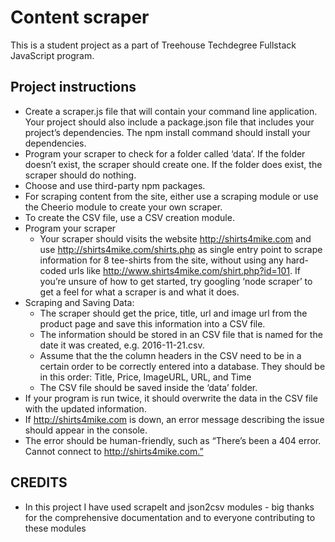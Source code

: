 # Content scraper
This is a student project as a part of Treehouse Techdegree Fullstack JavaScript program.

## Project instructions
* Create a scraper.js file that will contain your command line application. Your project should also include a package.json file that includes your project’s dependencies. The npm install command should install your dependencies.
* Program your scraper to check for a folder called ‘data’. If the folder doesn’t exist, the scraper should create one. If the folder does exist, the scraper should do nothing.
* Choose and use third-party npm packages.
* For scraping content from the site, either use a scraping module or use the Cheerio module to create your own scraper.
* To create the CSV file, use a CSV creation module.
* Program your scraper
	* Your scraper should visits the website http://shirts4mike.com and use http://shirts4mike.com/shirts.php as single entry point to scrape information for 8 tee-shirts from the site, without using any hard-coded urls like http://www.shirts4mike.com/shirt.php?id=101. If you’re unsure of how to get started, try googling ‘node scraper’ to get a feel for what a scraper is and what it does.
* Scraping and Saving Data:
	* The scraper should get the price, title, url and image url from the product page and save this information into a CSV file.
	* The information should be stored in an CSV file that is named for the date it was created, e.g. 2016-11-21.csv.
	* Assume that the the column headers in the CSV need to be in a certain order to be correctly entered into a database. They should be in this order: Title, Price, ImageURL, URL, and Time
	* The CSV file should be saved inside the ‘data’ folder.
* If your program is run twice, it should overwrite the data in the CSV file with the updated information.
* If http://shirts4mike.com is down, an error message describing the issue should appear in the console.
* The error should be human-friendly, such as “There’s been a 404 error. Cannot connect to http://shirts4mike.com.”

## CREDITS
* In this project I have used scrapeIt and json2csv modules - big thanks for the comprehensive documentation and to everyone contributing to these modules
